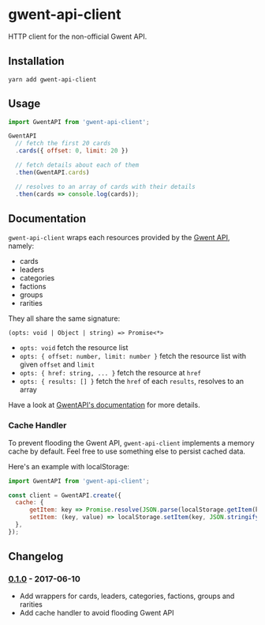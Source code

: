 # gwent-api-client

HTTP client for the non-official Gwent API.

## Installation

```
yarn add gwent-api-client
```

## Usage

```js
import GwentAPI from 'gwent-api-client';

GwentAPI
  // fetch the first 20 cards
  .cards({ offset: 0, limit: 20 })

  // fetch details about each of them
  .then(GwentAPI.cards)

  // resolves to an array of cards with their details
  .then(cards => console.log(cards));
```

## Documentation

`gwent-api-client` wraps each resources provided by the [Gwent API](https://gwentapi.com/), namely:

* cards
* leaders
* categories
* factions
* groups
* rarities

They all share the same signature:

```
(opts: void | Object | string) => Promise<*>
```

* `opts: void` fetch the resource list
* `opts: { offset: number, limit: number }` fetch the resource list with given `offset` and `limit`
* `opts: { href: string, ... }` fetch the resource at `href`
* `opts: { results: [] }` fetch the `href` of each `results`, resolves to an array

Have a look at [GwentAPI's documentation](https://gwentapi.com/) for more details.

### Cache Handler

To prevent flooding the Gwent API, `gwent-api-client` implements a memory cache by default.
Feel free to use something else to persist cached data.

Here's an example with localStorage:

```js
import GwentAPI from 'gwent-api-client';

const client = GwentAPI.create({
  cache: {
      getItem: key => Promise.resolve(JSON.parse(localStorage.getItem(key))),
      setItem: (key, value) => localStorage.setItem(key, JSON.stringify(value)),
  },
});
```

## Changelog

### [0.1.0](https://github.com/Zhouzi/gwent-api-client/compare/...0.1.0) - 2017-06-10

- Add wrappers for cards, leaders, categories, factions, groups and rarities
- Add cache handler to avoid flooding Gwent API
